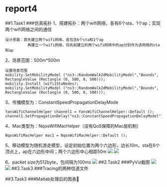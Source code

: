 # report4
##1.Task1
###仿真拓扑
1、搭建拓扑：两个wifi网络，各有6个sta，1个ap；实现两个wifi网络之间的通信<br>

    设计思路：首先建立两个wifi网络，各包含6个sta和1个ap
              再建立一个wifi网络，将先前建立的两个wifi网络中的ap分别作为该网络的sta和ap
2、场景范围：500m*500m

    设置场景范围
    mobility.SetMobilityModel ("ns3::RandomWalk2dMobilityModel","Bounds", RectangleValue (Rectangle (0, 500, 0, 500)));
    mobility.Install (wifi1StaNodes);
    mobility.SetMobilityModel ("ns3::RandomWalk2dMobilityModel","Bounds", RectangleValue (Rectangle (0, 500, 0, 500)));
3、传播模型为：ConstantSpeedPropagationDelayMode

    YansWifiChannelHelper channel1 = YansWifiChannelHelper::Default (); 
    channel1.SetPropagationDelay("ns3::ConstantSpeedPropagationDelayModel");
4、Mac类型为：NqosWifiMacHelper（没有QoS保障的Mac层机制）

    NqosWifiMacHelper mac1 = NqosWifiMacHelper::Default ();
5、移动模型为随机游走模型，设定初始位置为两个六边形，边长10m，sta在6个顶点上，ap在六边形中间；两个六边形中心相距50m
![](http://ww4.sinaimg.cn/mw1024/e5334a89gw1f5gv9nfx3uj20er0c3gqs.jpg)
![](http://ww3.sinaimg.cn/mw1024/e5334a89gw1f5gv9lbqa8j20jq04yq4z.jpg)
  
6、packet size为512byte，包间隔为100ms
![](http://ww3.sinaimg.cn/mw1024/e5334a89gw1f5gv9mjcxqj20gu01wdh0.jpg)
##2.Task2
###PyViz截图
![](http://ww1.sinaimg.cn/mw1024/e5334a89gw1f5gv9l7yz2j20i30eiwfy.jpg)
![](http://ww3.sinaimg.cn/mw1024/e5334a89gw1f5gv9m8k8rj20hy0eyabu.jpg)
##3.Task3
###Tracing的两种信道文件

##3.Task3
###Matlab处理后的图表
